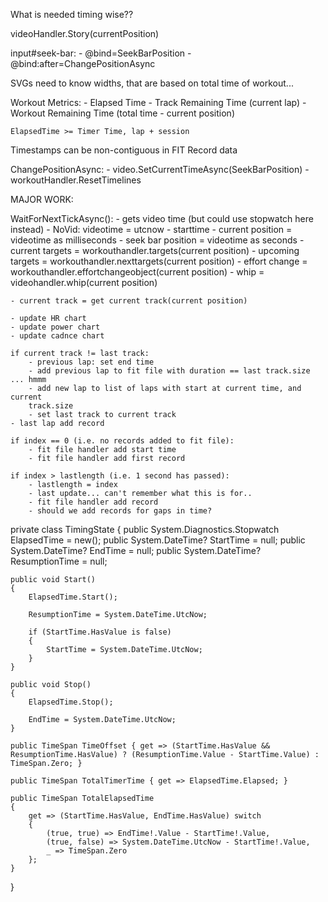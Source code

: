 What is needed timing wise??

videoHandler.Story(currentPosition)

input#seek-bar:
	- @bind=SeekBarPosition
	- @bind:after=ChangePositionAsync

SVGs need to know widths, that are based on total time of workout...

Workout Metrics:
	- Elapsed Time
	- Track Remaining Time (current lap)
	- Workout Remaining Time (total time - current position)

	ElapsedTime >= Timer Time, lap + session

Timestamps can be non-contiguous in FIT Record data

ChangePositionAsync:
	- video.SetCurrentTimeAsync(SeekBarPosition)
	- workoutHandler.ResetTimelines

MAJOR WORK:

WaitForNextTickAsync():
	- gets video time (but could use stopwatch here instead)
	- NoVid: videotime = utcnow - starttime
	- current position = videotime as milliseconds
	- seek bar position = videotime as seconds
	- current targets = workouthandler.targets(current position)
	- upcoming targets = workouthandler.nexttargets(current position)
	- effort change = workouthandler.effortchangeobject(current position)
	- whip = videohandler.whip(current position)

	- current track = get current track(current position)

	- update HR chart
	- update power chart
	- update cadnce chart

	if current track != last track:
		- previous lap: set end time
		- add previous lap to fit file with duration == last track.size ... hmmm
		- add new lap to list of laps with start at current time, and current
		track.size
		- set last track to current track
	- last lap add record

	if index == 0 (i.e. no records added to fit file):
		- fit file handler add start time
		- fit file handler add first record
	
	if index > lastlength (i.e. 1 second has passed):
		- lastlength = index
		- last update... can't remember what this is for..
		- fit file handler add record
		- should we add records for gaps in time?

private class TimingState
{
    public System.Diagnostics.Stopwatch ElapsedTime = new();
    public System.DateTime? StartTime = null;
    public System.DateTime? EndTime = null;
    public System.DateTime? ResumptionTime = null;

    public void Start()
    {
        ElapsedTime.Start();

        ResumptionTime = System.DateTime.UtcNow;

        if (StartTime.HasValue is false)
        {
            StartTime = System.DateTime.UtcNow;
        }
    }

    public void Stop()
    {
        ElapsedTime.Stop();

        EndTime = System.DateTime.UtcNow;
    }

    public TimeSpan TimeOffset { get => (StartTime.HasValue && ResumptionTime.HasValue) ? (ResumptionTime.Value - StartTime.Value) : TimeSpan.Zero; }

    public TimeSpan TotalTimerTime { get => ElapsedTime.Elapsed; }

    public TimeSpan TotalElapsedTime
    {
        get => (StartTime.HasValue, EndTime.HasValue) switch
        {
            (true, true) => EndTime!.Value - StartTime!.Value,
            (true, false) => System.DateTime.UtcNow - StartTime!.Value,
            _ => TimeSpan.Zero
        };
    }
}
